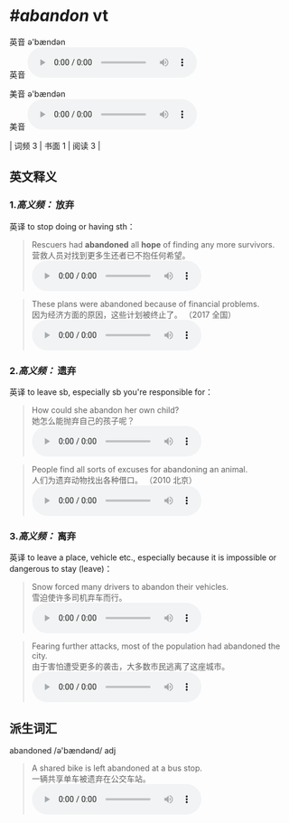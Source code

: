 # ***\#abandon*** vt
英音 ə'bændən  
英音
<audio src="./media/abandon-B.aac" controls="controls"></audio>

美音 ə'bændən  
美音
<audio src="./media/abandon.aac" controls="controls"></audio>



| 词频 3 | 书面 1 | 阅读 3 |  

英文释义
---
### 1.*高义频：* **放弃**  
英译 to stop doing or having sth：

 > Rescuers had **abandoned** all **hope** of finding any more survivors.  
 > 营救人员对找到更多生还者已不抱任何希望。    
<audio src="./media/abandon-1.aac" controls="controls"></audio>

 > These plans were abandoned because of financial problems.  
 > 因为经济方面的原因，这些计划被终止了。  （2017 全国）  
<audio src="./media/abandon-101_AAC.aac" controls="controls"></audio>

### 2.*高义频：* **遗弃**  
英译 to leave sb, especially sb you're responsible for：

 > How could she abandon her own child?  
 > 她怎么能抛弃自己的孩子呢？    
<audio src="./media/abandon-3.aac" controls="controls"></audio>

 > People find all sorts of excuses for abandoning an animal.  
 > 人们为遗弃动物找出各种借口。  （2010 北京）  
<audio src="./media/abandon-4.aac" controls="controls"></audio>

### 3.*高义频：* **离弃**  
英译 to leave a place, vehicle etc., especially because it is impossible or dangerous to stay (leave)：

 > Snow forced many drivers to abandon their vehicles.  
 > 雪迫使许多司机弃车而行。    
<audio src="./media/abandon-102_AAC.aac" controls="controls"></audio>

 > Fearing further attacks, most of the population had abandoned the city.  
 > 由于害怕遭受更多的袭击，大多数市民逃离了这座城市。    
<audio src="./media/abandon-6.aac" controls="controls"></audio>


派生词汇
---
abandoned /ə'bændənd/ adj   
 > A shared bike is left abandoned at a bus stop.  
 > 一辆共享单车被遗弃在公交车站。    
<audio src="./media/abandon-103_AAC.aac" controls="controls"></audio>


